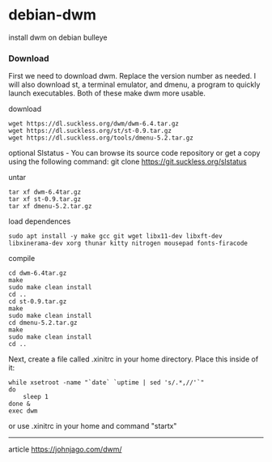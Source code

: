 # debian-dwm
 install dwm on debian bulleye

### Download
First we need to download dwm. Replace the version number as needed. I will also download st, a terminal emulator, and dmenu, a program to quickly launch executables. Both of these make dwm more usable.

download

````
wget https://dl.suckless.org/dwm/dwm-6.4.tar.gz
wget https://dl.suckless.org/st/st-0.9.tar.gz
wget https://dl.suckless.org/tools/dmenu-5.2.tar.gz
````
optional Slstatus - You can browse its source code repository or get a copy using the following command:
git clone https://git.suckless.org/slstatus

untar

````
tar xf dwm-6.4tar.gz
tar xf st-0.9.tar.gz
tar xf dmenu-5.2.tar.gz
````

load dependences

````
sudo apt install -y make gcc git wget libx11-dev libxft-dev libxinerama-dev xorg thunar kitty nitrogen mousepad fonts-firacode
````
compile

````
cd dwm-6.4tar.gz
make
sudo make clean install
cd ..
cd st-0.9.tar.gz
make
sudo make clean install
cd dmenu-5.2.tar.gz
make
sudo make clean install
cd ..
````
Next, create a file called .xinitrc in your home directory. Place this inside of it:
````
while xsetroot -name "`date` `uptime | sed 's/.*,//'`"
do
	sleep 1
done &
exec dwm
````
or use .xinitrc in your home and command "startx"




---
article https://johnjago.com/dwm/ 
